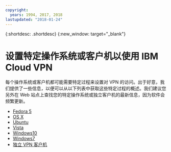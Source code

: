 ```yaml
---
copyright:
  years: 1994, 2017, 2018
lastupdated: "2018-01-24"
---
```

{:shortdesc: .shortdesc}
{:new_window: target="_blank"}

# 设置特定操作系统或客户机以使用 IBM Cloud VPN

每个操作系统或客户机都可能需要特定过程来设置对 VPN 的访问。出于好意，我们提供了一些信息，以便可以从以下列表中获取这些特定过程的概述。我们建议您另外在 Web 站点上查找您的特定操作系统或独立客户机的最新信息，因为软件会频繁更新。

 * [Fedora 5](set-up-pptp-for-fedora5.html)
 * [OS X](set-up-pptp-for-osx.html)
 * [Ubuntu](set-up-pptp-for-ubuntu.html)
 * [Vista](set-up-pptp-for-vista.html)
 * [Windows10](set-up-pptp-for-windows10.html)
 * [Windows7](set-up-pptp-for-windows7.html)
 * [独立 VPN 客户机](standalone-vpn-clients.html)
